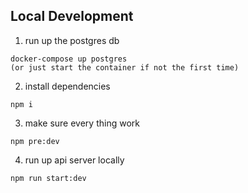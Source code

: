 ## Local Development


1. run up the postgres db
```
docker-compose up postgres
(or just start the container if not the first time)
```

2. install dependencies
```
npm i
```

3. make sure every thing work
```
npm pre:dev
```

4.  run up api server locally
```
npm run start:dev
```

